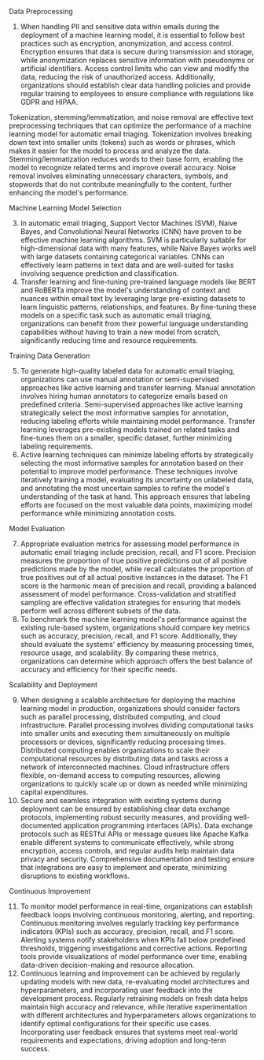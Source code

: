  Data Preprocessing

1. When handling PII and sensitive data within emails during the deployment of a machine learning model, it is essential to follow best practices such as encryption, anonymization, and access control. Encryption ensures that data is secure during transmission and storage, while anonymization replaces sensitive information with pseudonyms or artificial identifiers. Access control limits who can view and modify the data, reducing the risk of unauthorized access. Additionally, organizations should establish clear data handling policies and provide regular training to employees to ensure compliance with regulations like GDPR and HIPAA.

Tokenization, stemming/lemmatization, and noise removal are effective text preprocessing techniques that can optimize the performance of a machine learning model for automatic email triaging. Tokenization involves breaking down text into smaller units (tokens) such as words or phrases, which makes it easier for the model to process and analyze the data. Stemming/lemmatization reduces words to their base form, enabling the model to recognize related terms and improve overall accuracy. Noise removal involves eliminating unnecessary characters, symbols, and stopwords that do not contribute meaningfully to the content, further enhancing the model's performance.

Machine Learning Model Selection

3. In automatic email triaging, Support Vector Machines (SVM), Naive Bayes, and Convolutional Neural Networks (CNN) have proven to be effective machine learning algorithms. SVM is particularly suitable for high-dimensional data with many features, while Naive Bayes works well with large datasets containing categorical variables. CNNs can effectively learn patterns in text data and are well-suited for tasks involving sequence prediction and classification.
4. Transfer learning and fine-tuning pre-trained language models like BERT and RoBERTa improve the model's understanding of context and nuances within email text by leveraging large pre-existing datasets to learn linguistic patterns, relationships, and features. By fine-tuning these models on a specific task such as automatic email triaging, organizations can benefit from their powerful language understanding capabilities without having to train a new model from scratch, significantly reducing time and resource requirements.

Training Data Generation

5. To generate high-quality labeled data for automatic email triaging, organizations can use manual annotation or semi-supervised approaches like active learning and transfer learning. Manual annotation involves hiring human annotators to categorize emails based on predefined criteria. Semi-supervised approaches like active learning strategically select the most informative samples for annotation, reducing labeling efforts while maintaining model performance. Transfer learning leverages pre-existing models trained on related tasks and fine-tunes them on a smaller, specific dataset, further minimizing labeling requirements.
6. Active learning techniques can minimize labeling efforts by strategically selecting the most informative samples for annotation based on their potential to improve model performance. These techniques involve iteratively training a model, evaluating its uncertainty on unlabeled data, and annotating the most uncertain samples to refine the model's understanding of the task at hand. This approach ensures that labeling efforts are focused on the most valuable data points, maximizing model performance while minimizing annotation costs.

Model Evaluation

7. Appropriate evaluation metrics for assessing model performance in automatic email triaging include precision, recall, and F1 score. Precision measures the proportion of true positive predictions out of all positive predictions made by the model, while recall calculates the proportion of true positives out of all actual positive instances in the dataset. The F1 score is the harmonic mean of precision and recall, providing a balanced assessment of model performance. Cross-validation and stratified sampling are effective validation strategies for ensuring that models perform well across different subsets of the data.
8. To benchmark the machine learning model's performance against the existing rule-based system, organizations should compare key metrics such as accuracy, precision, recall, and F1 score. Additionally, they should evaluate the systems' efficiency by measuring processing times, resource usage, and scalability. By comparing these metrics, organizations can determine which approach offers the best balance of accuracy and efficiency for their specific needs.

Scalability and Deployment

9. When designing a scalable architecture for deploying the machine learning model in production, organizations should consider factors such as parallel processing, distributed computing, and cloud infrastructure. Parallel processing involves dividing computational tasks into smaller units and executing them simultaneously on multiple processors or devices, significantly reducing processing times. Distributed computing enables organizations to scale their computational resources by distributing data and tasks across a network of interconnected machines. Cloud infrastructure offers flexible, on-demand access to computing resources, allowing organizations to quickly scale up or down as needed while minimizing capital expenditures.
10. Secure and seamless integration with existing systems during deployment can be ensured by establishing clear data exchange protocols, implementing robust security measures, and providing well-documented application programming interfaces (APIs). Data exchange protocols such as RESTful APIs or message queues like Apache Kafka enable different systems to communicate effectively, while strong encryption, access controls, and regular audits help maintain data privacy and security. Comprehensive documentation and testing ensure that integrations are easy to implement and operate, minimizing disruptions to existing workflows.

Continuous Improvement

11. To monitor model performance in real-time, organizations can establish feedback loops involving continuous monitoring, alerting, and reporting. Continuous monitoring involves regularly tracking key performance indicators (KPIs) such as accuracy, precision, recall, and F1 score. Alerting systems notify stakeholders when KPIs fall below predefined thresholds, triggering investigations and corrective actions. Reporting tools provide visualizations of model performance over time, enabling data-driven decision-making and resource allocation.
12. Continuous learning and improvement can be achieved by regularly updating models with new data, re-evaluating model architectures and hyperparameters, and incorporating user feedback into the development process. Regularly retraining models on fresh data helps maintain high accuracy and relevance, while iterative experimentation with different architectures and hyperparameters allows organizations to identify optimal configurations for their specific use cases. Incorporating user feedback ensures that systems meet real-world requirements and expectations, driving adoption and long-term success.